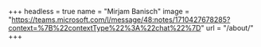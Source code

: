 +++
headless = true
name = "Mirjam Banisch"
image = "https://teams.microsoft.com/l/message/48:notes/1710427678285?context=%7B%22contextType%22%3A%22chat%22%7D"
url = "/about/"
+++
